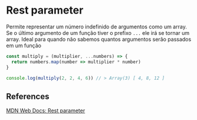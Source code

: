 # Rest parameter

Permite representar um número indefinido de argumentos como um array. Se o último argumento de um função tiver o prefixo `...` ele irá se tornar um array. Ideal para quando não sabemos quantos argumentos serão passados em um função

```js
const multiply = (multiplier, ...numbers) => {
  return numbers.map(number => multiplier * number)
}

console.log(multiply(2, 2, 4, 6)) // > Array(3) [ 4, 8, 12 ]
```

## References
[MDN Web Docs: Rest parameter](https://developer.mozilla.org/pt-BR/docs/Web/JavaScript/Reference/Functions/rest_parameters)